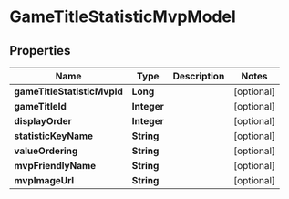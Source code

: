 
# GameTitleStatisticMvpModel

## Properties
Name | Type | Description | Notes
------------ | ------------- | ------------- | -------------
**gameTitleStatisticMvpId** | **Long** |  |  [optional]
**gameTitleId** | **Integer** |  |  [optional]
**displayOrder** | **Integer** |  |  [optional]
**statisticKeyName** | **String** |  |  [optional]
**valueOrdering** | **String** |  |  [optional]
**mvpFriendlyName** | **String** |  |  [optional]
**mvpImageUrl** | **String** |  |  [optional]



